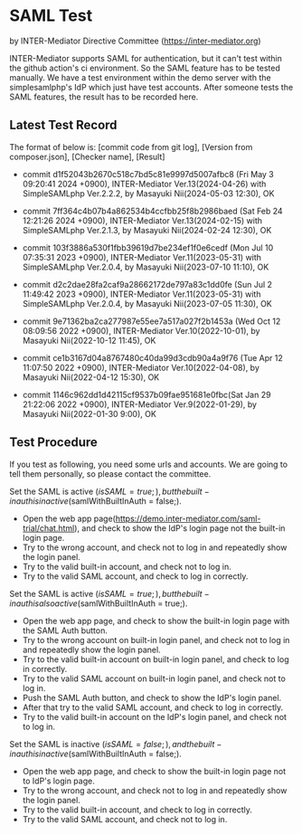 # SAML Test

by INTER-Mediator Directive Committee (https://inter-mediator.org)

INTER-Mediator supports SAML for authentication, but it can't test within the github action's ci environment. So the
SAML feature has to be tested manually. We have a test environment within the demo server with the simplesamlphp's IdP
which just have test accounts. After someone tests the SAML features, the result has to be recorded here.

## Latest Test Record

The format of below is: [commit code from git log], [Version from composer.json], [Checker name], [Result]

- commit d1f52043b2670c518c7bd5c81e9997d5007afbc8 (Fri May 3 09:20:41 2024 +0900), 
  INTER-Mediator Ver.13(2024-04-26) with SimpleSAMLphp Ver.2.2.2,
  by Masayuki Nii(2024-05-03 12:30), OK

- commit 7ff364c4b07b4a862534b4ccfbb25f8b2986baed (Sat Feb 24 12:21:26 2024 +0900),
  INTER-Mediator Ver.13(2024-02-15) with SimpleSAMLphp Ver.2.1.3,
  by Masayuki Nii(2024-02-24 12:30), OK

- commit 103f3886a530f1fbb39619d7be234ef1f0e6cedf (Mon Jul 10 07:35:31 2023 +0900), 
  INTER-Mediator Ver.11(2023-05-31) with SimpleSAMLphp Ver.2.0.4,
  by Masayuki Nii(2023-07-10 11:10), OK

- commit d2c2dae28fa2caf9a28662172de797a83c1dd0fe (Sun Jul 2 11:49:42 2023 +0900),
  INTER-Mediator Ver.11(2023-05-31) with SimpleSAMLphp Ver.2.0.4, 
  by Masayuki Nii(2023-07-05 11:30), OK

- commit 9e71362ba2ca277987e55ee7a517a027f2b1453a (Wed Oct 12 08:09:56 2022 +0900), 
  INTER-Mediator Ver.10(2022-10-01),
  by Masayuki Nii(2022-10-12 11:45), OK

- commit ce1b3167d04a8767480c40da99d3cdb90a4a9f76 (Tue Apr 12 11:07:50 2022 +0900), 
  INTER-Mediator Ver.10(2022-04-08),
  by Masayuki Nii(2022-04-12 15:30), OK

- commit 1146c962dd1d42115cf9537b09fae951681e0fbc(Sat Jan 29 21:22:06 2022 +0900), 
  INTER-Mediator Ver.9(2022-01-29),
  by Masayuki Nii(2022-01-30 9:00), OK

## Test Procedure

If you test as following, you need some urls and accounts. We are going to tell them personally, so please contact the
committee.

Set the SAML is active ($isSAML = true;), but the built-in auth is inactive ($samlWithBuiltInAuth = false;).

- Open the web app page(https://demo.inter-mediator.com/saml-trial/chat.html), 
  and check to show the IdP's login page not the built-in login page.
- Try to the wrong account, and check not to log in and repeatedly show the login panel.
- Try to the valid built-in account, and check not to log in.
- Try to the valid SAML account, and check to log in correctly.

Set the SAML is active ($isSAML = true;), but the built-in auth is also active ($samlWithBuiltInAuth = true;).

- Open the web app page, and check to show the built-in login page with the SAML Auth button.
- Try to the wrong account on built-in login panel, and check not to log in and repeatedly show the login panel.
- Try to the valid built-in account on built-in login panel, and check to log in correctly.
- Try to the valid SAML account on built-in login panel, and check not to log in.
- Push the SAML Auth button, and check to show the IdP's login panel.
- After that try to the valid SAML account, and check to log in correctly.
- Try to the valid built-in account on the IdP's login panel, and check not to log in.

Set the SAML is inactive ($isSAML = false;), and the built-in auth is inactive ($samlWithBuiltInAuth = false;).

- Open the web app page, and check to show the built-in login page not to IdP's login page.
- Try to the wrong account, and check not to log in and repeatedly show the login panel.
- Try to the valid built-in account, and check to log in correctly.
- Try to the valid SAML account, and check not to log in.
